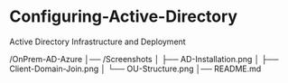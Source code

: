 # Configuring-Active-Directory
Active Directory Infrastructure and Deployment


/OnPrem-AD-Azure
│── /Screenshots
│    ├── AD-Installation.png
│    ├── Client-Domain-Join.png
│    └── OU-Structure.png
│── README.md
